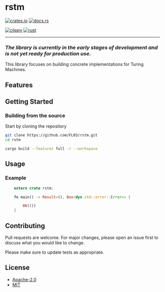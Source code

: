 # rstm

[![crates.io](https://img.shields.io/crates/v/rstm.svg)](https://crates.io/crates/rstm)
[![docs.rs](https://docs.rs/rstm/badge.svg)](https://docs.rs/rstm)

[![clippy](https://github.com/FL03/rstm/actions/workflows/clippy.yml/badge.svg)](https://github.com/FL03/rstm/actions/workflows/clippy.yml)
[![rust](https://github.com/FL03/rstm/actions/workflows/rust.yml/badge.svg)](https://github.com/FL03/rstm/actions/workflows/rust.yml)

***

### _The library is currently in the early stages of development and is not yet ready for production use._

This library focuses on building concrete implementations for Turing Machines. 

## Features



## Getting Started

### Building from the source

Start by cloning the repository

```bash
git clone https://github.com/FL03/rstm.git
cd rstm
```

```bash
cargo build --features full -r --workspace
```

## Usage

### Example

```rust
    extern crate rstm;

    fn main() -> Result<(), Box<dyn std::error::Error>> {

        Ok(())
    }
```

## Contributing

Pull requests are welcome. For major changes, please open an issue first
to discuss what you would like to change.

Please make sure to update tests as appropriate.

## License

* [Apache-2.0](https://choosealicense.com/licenses/apache-2.0/)
* [MIT](https://choosealicense.com/licenses/mit/)
